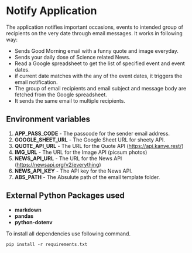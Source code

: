 # Notify Application

The application notifies important occasions, events to intended group of recipients on the very date through email messages. It works in following way:

-   Sends Good Morning email with a funny quote and image everyday.
-   Sends your daily dose of Science related News.
-   Read a Google spreadsheet to get the list of specified event and event dates.
-   if current date matches with the any of the event dates, it triggers the email notification.
-   The group of email recipients and email subject and message body are fetched from the Google spreadsheet.
-   It sends the same email to multiple recipients.

## Environment variables

1. **APP_PASS_CODE** - The passcode for the sender email address.
2. **GOOGLE_SHEET_URL** - The Google Sheet URL for sheety API.
3. **QUOTE_API_URL** - The URL for the Quote API (https://api.kanye.rest/)
4. **IMG_URL** - The URL for the Image API (picsum photos)
5. **NEWS_API_URL** - The URL for the News API (https://newsapi.org/v2/everything)
6. **NEWS_API_KEY** - The API key for the News API.
7. **ABS_PATH** - The Absulute path of the email template folder.

## External Python Packages used

-   **markdown**
-   **pandas**
-   **python-dotenv**

To install all dependencies use following command.

`pip install -r requirements.txt`
